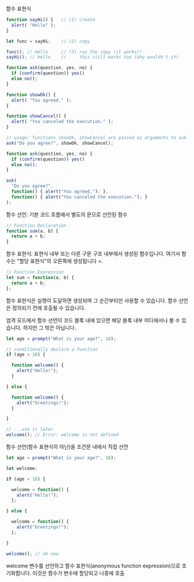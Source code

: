 함수 표현식
```js
function sayHi() {   // (1) create
  alert( "Hello" );
}

let func = sayHi;    // (2) copy

func(); // Hello     // (3) run the copy (it works)!
sayHi(); // Hello    //     this still works too (why wouldn't it)
```

```js
function ask(question, yes, no) {
  if (confirm(question)) yes()
  else no();
}

function showOk() {
  alert( "You agreed." );
}

function showCancel() {
  alert( "You canceled the execution." );
}

// usage: functions showOk, showCancel are passed as arguments to ask
ask("Do you agree?", showOk, showCancel);
```

```js
function ask(question, yes, no) {
  if (confirm(question)) yes()
  else no();
}

ask(
  "Do you agree?",
  function() { alert("You agreed."); },
  function() { alert("You canceled the execution."); }
);
```

함수 선언: 기본 코드 흐름에서 별도의 문으로 선언된 함수
```js
// Function Declaration
function sum(a, b) {
  return a + b;
}
```
함수 표현식: 표현식 내부 또는 다른 구문 구조 내부에서 생성된 함수입니다. 여기서 함수는 "할당 표현식"의 오른쪽에 생성됩니다 =.
```js
// Function Expression
let sum = function(a, b) {
  return a + b;
};
```

함수 표현식은 실행이 도달하면 생성되며 그 순간부터만 사용할 수 있습니다.
함수 선언은 정의되기 전에 호출될 수 있습니다.



엄격 모드에서 함수 선언이 코드 블록 내에 있으면 해당 블록 내부 어디에서나 볼 수 있습니다. 하지만 그 밖은 아닙니다.
```js
let age = prompt("What is your age?", 18);

// conditionally declare a function
if (age < 18) {

  function welcome() {
    alert("Hello!");
  }

} else {

  function welcome() {
    alert("Greetings!");
  }

}

// ...use it later
welcome(); // Error: welcome is not defined
```
함수 선언(함수 표현식이 아닌)을 조건문 내에서 직접 선언

```js
let age = prompt("What is your age?", 18);

let welcome;

if (age < 18) {

  welcome = function() {
    alert("Hello!");
  };

} else {

  welcome = function() {
    alert("Greetings!");
  };

}

welcome(); // ok now
```
welcome 변수를 선언하고 함수 표현식(anonymous function expression)으로 초기화합니다. 이것은 함수가 변수에 할당되고 나중에 호출

